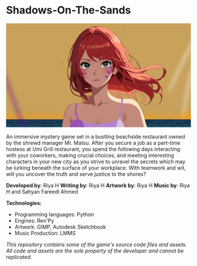 # Shadows-On-The-Sands
<img src = "yuzu_closeup.png">

An immersive mystery game set in a bustling beachside restaurant owned by the shrewd manager Mr. Matsu.
After you secure a job as a part-time hostess at Umi Grill restaurant, you spend the following days interacting with your coworkers, making crucial choices, and meeting interesting characters in your new city as you strive to unravel the secrets which may be lurking beneath the surface of your workplace.
With teamwork and wit, will you uncover the truth and serve justice to the shores?

<b>Developed by</b>: Riya H
<b>Writing by</b>: Riya H
<b>Artwork by</b>: Riya H
<b>Music by</b>: Riya H and Sahyan Fareedi Ahmed

<b>Technologies:</b>
- Programming languages: Python
- Engines: Ren'Py
- Artwork: GIMP, Autodesk Sketchbook
- Music Production: LMMS

<i>This repository contains some of the game's source code files and assets. All code and assets are the sole property of the developer and cannot be replicated.</i>
